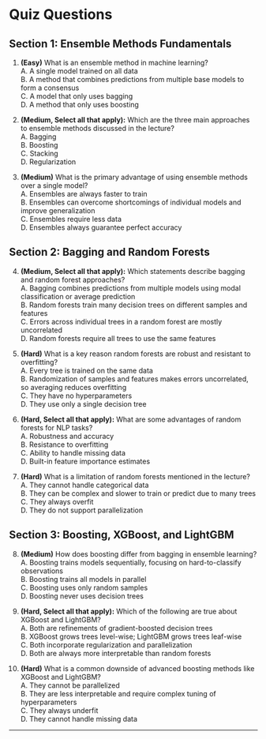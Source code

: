 # Quiz Questions

## Section 1: Ensemble Methods Fundamentals

1. **(Easy)** What is an ensemble method in machine learning?  
A. A single model trained on all data  
B. A method that combines predictions from multiple base models to form a consensus  
C. A model that only uses bagging  
D. A method that only uses boosting  

2. **(Medium, Select all that apply):** Which are the three main approaches to ensemble methods discussed in the lecture?  
A. Bagging  
B. Boosting  
C. Stacking  
D. Regularization  

3. **(Medium)** What is the primary advantage of using ensemble methods over a single model?  
A. Ensembles are always faster to train  
B. Ensembles can overcome shortcomings of individual models and improve generalization  
C. Ensembles require less data  
D. Ensembles always guarantee perfect accuracy  

## Section 2: Bagging and Random Forests

4. **(Medium, Select all that apply):** Which statements describe bagging and random forest approaches?  
A. Bagging combines predictions from multiple models using modal classification or average prediction  
B. Random forests train many decision trees on different samples and features  
C. Errors across individual trees in a random forest are mostly uncorrelated  
D. Random forests require all trees to use the same features  

5. **(Hard)** What is a key reason random forests are robust and resistant to overfitting?  
A. Every tree is trained on the same data  
B. Randomization of samples and features makes errors uncorrelated, so averaging reduces overfitting  
C. They have no hyperparameters  
D. They use only a single decision tree  

6. **(Hard, Select all that apply):** What are some advantages of random forests for NLP tasks?  
A. Robustness and accuracy  
B. Resistance to overfitting  
C. Ability to handle missing data  
D. Built-in feature importance estimates  

7. **(Hard)** What is a limitation of random forests mentioned in the lecture?  
A. They cannot handle categorical data  
B. They can be complex and slower to train or predict due to many trees  
C. They always overfit  
D. They do not support parallelization  

## Section 3: Boosting, XGBoost, and LightGBM

8. **(Medium)** How does boosting differ from bagging in ensemble learning?  
A. Boosting trains models sequentially, focusing on hard-to-classify observations  
B. Boosting trains all models in parallel  
C. Boosting uses only random samples  
D. Boosting never uses decision trees  

9. **(Hard, Select all that apply):** Which of the following are true about XGBoost and LightGBM?  
A. Both are refinements of gradient-boosted decision trees  
B. XGBoost grows trees level-wise; LightGBM grows trees leaf-wise  
C. Both incorporate regularization and parallelization  
D. Both are always more interpretable than random forests  

10. **(Hard)** What is a common downside of advanced boosting methods like XGBoost and LightGBM?  
A. They cannot be parallelized  
B. They are less interpretable and require complex tuning of hyperparameters  
C. They always underfit  
D. They cannot handle missing data  

---

